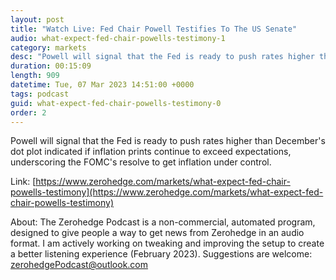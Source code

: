 ```yaml
---
layout: post
title: "Watch Live: Fed Chair Powell Testifies To The US Senate"
audio: what-expect-fed-chair-powells-testimony-1
category: markets
desc: "Powell will signal that the Fed is ready to push rates higher than December's dot plot indicated if inflation prints continue to exceed expectations, underscoring the FOMC's resolve to get inflation under control."
duration: 00:15:09
length: 909
datetime: Tue, 07 Mar 2023 14:51:00 +0000
tags: podcast
guid: what-expect-fed-chair-powells-testimony-0
order: 2
---
```

Powell will signal that the Fed is ready to push rates higher than December's dot plot indicated if inflation prints continue to exceed expectations, underscoring the FOMC's resolve to get inflation under control.

Link: [https://www.zerohedge.com/markets/what-expect-fed-chair-powells-testimony](https://www.zerohedge.com/markets/what-expect-fed-chair-powells-testimony)

About: The Zerohedge Podcast is a non-commercial, automated program, designed to give people a way to get news from Zerohedge in an audio format.  I am actively working on tweaking and improving the setup to create a better listening experience (February 2023).  Suggestions are welcome: [zerohedgePodcast@outlook.com](mailto:zerohedgePodcast@outlook.com)
